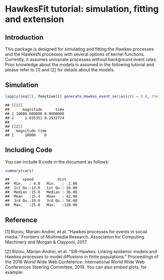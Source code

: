 HawkesFit tutorial: simulation, fitting and extension
================

## Introduction

This package is designed for simulating and fitting the Hawkes processes
and the HawkesN processes with several options of kernel functions.
Currently, it assumes univariate processes without background event
rates. Prior knowledge about the models is assumed in the following
tutorial and please refer to \[1\] and \[2\] for details about the
models.

## Simulation

``` r
lapply(seq(2), function(i) generate_Hawkes_event_series(c(K = 0.8, theta = 1), model_type = 'EXP'))
```

    ## [[1]]
    ##      magnitude      time
    ## 1 10000.000000 0.0000000
    ## 2     1.035351 0.2532774
    ## 
    ## [[2]]
    ##   magnitude time
    ## 1     10000    0

## Including Code

You can include R code in the document as follows:

``` r
summary(cars)
```

    ##      speed           dist       
    ##  Min.   : 4.0   Min.   :  2.00  
    ##  1st Qu.:12.0   1st Qu.: 26.00  
    ##  Median :15.0   Median : 36.00  
    ##  Mean   :15.4   Mean   : 42.98  
    ##  3rd Qu.:19.0   3rd Qu.: 56.00  
    ##  Max.   :25.0   Max.   :120.00

## Reference

\[1\] Rizoiu, Marian-Andrei, et al. “Hawkes processes for events in
social media.” Frontiers of Multimedia Research. Association for
Computing Machinery and Morgan & Claypool, 2017.

\[2\] Rizoiu, Marian-Andrei, et al. “SIR-Hawkes: Linking epidemic models
and Hawkes processes to model diffusions in finite populations.”
Proceedings of the 2018 World Wide Web Conference. International World
Wide Web Conferences Steering Committee, 2018. You can also embed plots,
for example:
